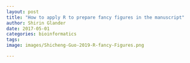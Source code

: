 ```yaml
---
layout: post
title: "How to apply R to prepare fancy figures in the manuscript"
author: Shirin Glander
date: 2017-05-01
categories: bioinformatics
tags: 
image: images/Shicheng-Guo-2019-R-fancy-Figures.png	

---
```

